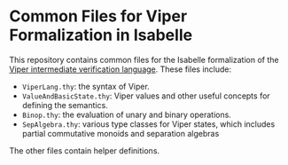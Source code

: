 # Common Files for Viper Formalization in Isabelle

This repository contains common files for the Isabelle formalization of the [Viper intermediate verification language](https://www.pm.inf.ethz.ch/research/viper.html). These files include:

* `ViperLang.thy`: the syntax of Viper.
* `ValueAndBasicState.thy`: Viper values and other useful concepts for defining the semantics.
* `Binop.thy`: the evaluation of unary and binary operations.
* `SepAlgebra.thy`: various type classes for Viper states, which includes partial commutative monoids and
separation algebras

The other files contain helper definitions.